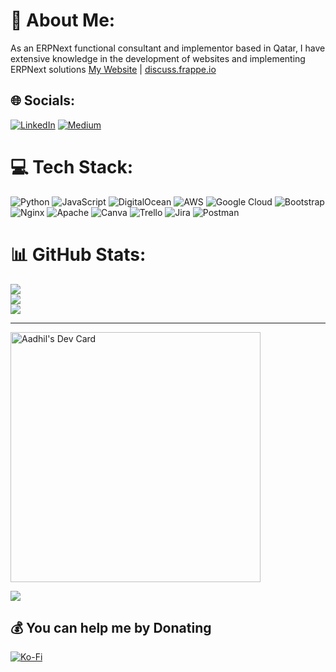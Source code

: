 # 💫 About Me:
As an ERPNext functional consultant and implementor based in Qatar, I have extensive knowledge in the development of websites and implementing ERPNext solutions
[My Website](https://aadhilpm.com/) | [discuss.frappe.io](https://discuss.frappe.io/u/aadhil_p_m/)


## 🌐 Socials:
[![LinkedIn](https://img.shields.io/badge/LinkedIn-%230077B5.svg?logo=linkedin&logoColor=white)](https://linkedin.com/in/https://www.linkedin.com/in/aadhilpm/) [![Medium](https://img.shields.io/badge/Medium-12100E?logo=medium&logoColor=white)](https://medium.com/@https://medium.com/@aadhilpm) 

# 💻 Tech Stack:
![Python](https://img.shields.io/badge/python-3670A0?style=plastic&logo=python&logoColor=ffdd54) ![JavaScript](https://img.shields.io/badge/javascript-%23323330.svg?style=plastic&logo=javascript&logoColor=%23F7DF1E) ![DigitalOcean](https://img.shields.io/badge/DigitalOcean-%230167ff.svg?style=plastic&logo=digitalOcean&logoColor=white) ![AWS](https://img.shields.io/badge/AWS-%23FF9900.svg?style=plastic&logo=amazon-aws&logoColor=white) ![Google Cloud](https://img.shields.io/badge/Google%20Cloud-%234285F4.svg?style=plastic&logo=google-cloud&logoColor=white) ![Bootstrap](https://img.shields.io/badge/bootstrap-%23563D7C.svg?style=plastic&logo=bootstrap&logoColor=white) ![Nginx](https://img.shields.io/badge/nginx-%23009639.svg?style=plastic&logo=nginx&logoColor=white) ![Apache](https://img.shields.io/badge/apache-%23D42029.svg?style=plastic&logo=apache&logoColor=white) ![Canva](https://img.shields.io/badge/Canva-%2300C4CC.svg?style=plastic&logo=Canva&logoColor=white) ![Trello](https://img.shields.io/badge/Trello-%23026AA7.svg?style=plastic&logo=Trello&logoColor=white) ![Jira](https://img.shields.io/badge/jira-%230A0FFF.svg?style=plastic&logo=jira&logoColor=white) ![Postman](https://img.shields.io/badge/Postman-FF6C37?style=plastic&logo=postman&logoColor=white)
# 📊 GitHub Stats:
![](https://github-readme-stats.vercel.app/api?username=aadhilpm&theme=default&hide_border=false&include_all_commits=true&count_private=true)<br/>
![](https://github-readme-streak-stats.herokuapp.com/?user=aadhilpm&theme=default&hide_border=false)<br/>
![](https://github-readme-stats.vercel.app/api/top-langs/?username=aadhilpm&theme=default&hide_border=false&include_all_commits=true&count_private=true&layout=compact)

---

<a href="https://app.daily.dev/aadhilpm"><img src="https://api.daily.dev/devcards/c04d7987bec441c4853a8fceda41a491.png?r=mty" width="400" alt="Aadhil's Dev Card"/></a>

[![](https://visitcount.itsvg.in/api?id=aadhilpm&icon=0&color=0)](https://visitcount.itsvg.in)

  ## 💰 You can help me by Donating
  [![Ko-Fi](https://img.shields.io/badge/Ko--fi-F16061?style=for-the-badge&logo=ko-fi&logoColor=white)](https://ko-fi.com/https://ko-fi.com/aadhilpm) 



